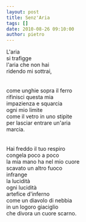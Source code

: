 ```yaml
---
layout: post
title: Senz'Aria
tags: []
date: 2010-08-26 09:10:00
author: pietro
---
```

L'aria <br/>si trafigge<br/>l'aria che non hai<br/>ridendo mi sottrai,<br/><br/><br/>come unghie sopra il ferro<br/>rifinisci questa mia<br/>impazienza e squarcia <br/>ogni mio limite<br/>come il vetro in uno stipite<br/>per lasciar entrare un'aria<br/>marcia.<br/><br/><br/>Hai freddo il tuo respiro<br/>congela poco a poco<br/>la mia mano ha nel mio cuore<br/>scavato un altro fuoco<br/>infrange<br/>la lucidità<br/>ogni lucidità<br/>artefice d'inferno<br/>come un diavolo di nebbia<br/>in un logoro giaciglio<br/>che divora un cuore scarno.<br/>
